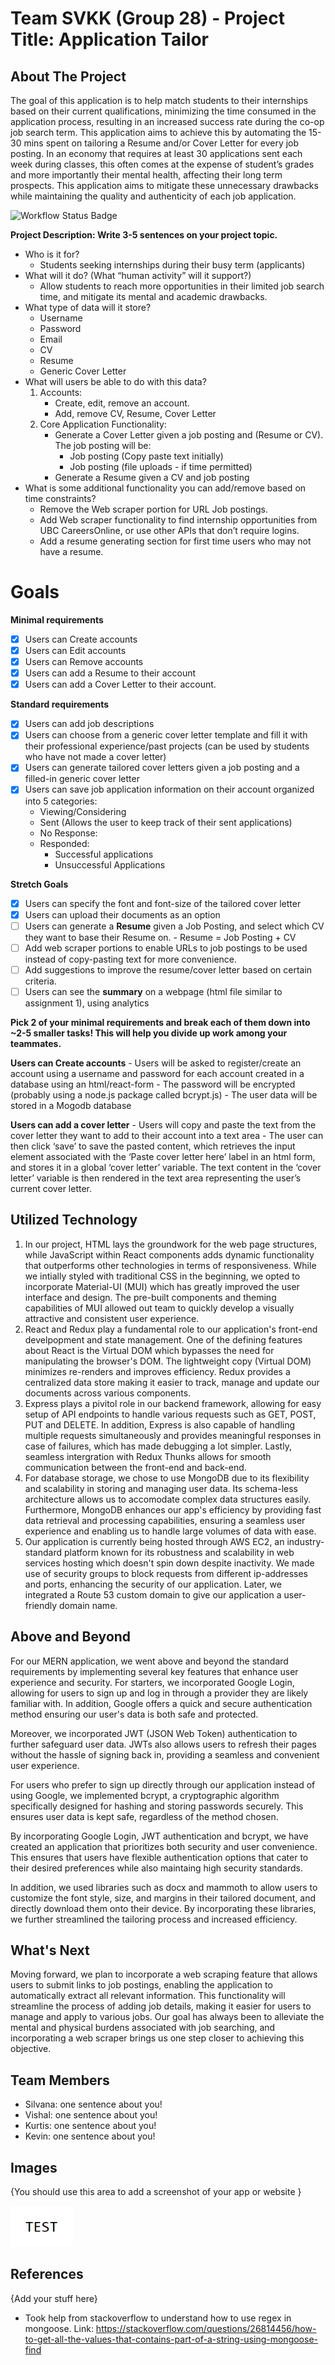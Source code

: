# Team SVKK (Group 28) - Project Title: Application Tailor

## About The Project
The goal of this application is to help match students to their internships based on their current qualifications, minimizing the time consumed in the application process, resulting in an increased success rate during the co-op job search term. This application aims to achieve this by automating the 15-30 mins spent on tailoring a Resume and/or Cover Letter for every job posting. In an economy that requires at least 30 applications sent each week during classes, this often comes at the expense of student’s grades and more importantly their mental health, affecting their long term prospects. This application aims to mitigate these unnecessary drawbacks while maintaining the quality and authenticity of each job application.

![Workflow Status Badge](nhttps://github.com/ubc-cpsc455-2024S/project-28_svkk/actions/workflows/pipeline.yml/badge.svg)


**Project Description: Write 3-5 sentences on your project topic.**
- Who is it for?
    - Students seeking internships during their busy term (applicants)
- What will it do? (What “human activity” will it support?)
    - Allow students to reach more opportunities in their limited job search time, and mitigate its mental and academic drawbacks.
- What type of data will it store?
    - Username
    - Password
    - Email
    - CV
    - Resume
    - Generic Cover Letter
- What will users be able to do with this data?
    1. Accounts: 
        - Create, edit, remove an account.
        - Add, remove CV, Resume, Cover Letter
    2. Core Application Functionality:
        - Generate a Cover Letter given a job posting and (Resume or CV).  The job posting will be:
            - Job posting (Copy paste text initially)
            - Job posting (file uploads - if time permitted)
        - Generate a Resume given a CV and job posting
- What is some additional functionality you can add/remove based on time constraints?
    - Remove the Web scraper portion for URL Job postings. 
    - Add Web scraper functionality to find internship opportunities from UBC CareersOnline, or use other APIs that don’t require logins.
    - Add a resume generating section for first time users who may not have a resume.

 # Goals
**Minimal requirements**
 - [x] Users can Create accounts
 - [x] Users can Edit accounts
 - [x] Users can Remove accounts
 - [x] Users can add a Resume to their account
 - [x] Users can add a Cover Letter to their account.
     
**Standard requirements**
 - [x] Users can add job descriptions 
 - [x] Users can choose from a generic cover letter template and fill it with their professional experience/past projects (can be used by students who have not made a cover letter)
 - [x] Users can generate tailored cover letters given a job posting and a filled-in generic cover letter
 - [x] Users can save job application information on their account organized into 5 categories:
      - Viewing/Considering
      - Sent (Allows the user to keep track of their sent applications)
      - No Response:
      - Responded: 
          - Successful applications
          - Unsuccessful Applications
 
**Stretch Goals**
  - [x] Users can specify the font and font-size of the tailored cover letter
  - [x] Users can upload their documents as an option
  - [ ] Users can generate a **Resume** given a Job Posting, and select which CV they want to base their Resume on.	
          -  Resume = Job Posting + CV	
  - [ ]  Add web scraper portions to enable URLs to job postings to be used instead of copy-pasting text for more convenience. 
  - [ ]  Add suggestions to improve the resume/cover letter based on certain criteria. 
  - [ ]  Users can see the **summary** on a webpage (html file similar to assignment 1), using analytics
     
**Pick 2 of your minimal requirements and break each of them down into ~2-5 smaller tasks!
This will help you divide up work among your teammates.**

  **Users can Create accounts**
    - Users will be asked to register/create an account using a username and password for each account created in a database using an html/react-form
    - The password will be encrypted (probably using a node.js package called bcrypt.js)
    - The user data will be stored in a Mogodb database
      
  **Users can add a cover letter**
    - Users will copy and paste the text from the cover letter they want to add to their account into a text area 
    - The user can then click ‘save’ to save the pasted content, which retrieves the input element associated with the ‘Paste cover letter here’ label in an html form, and stores it in a global ‘cover letter’ 
      variable. The text content in the ‘cover letter’ variable is then rendered in the text area representing the user’s current cover letter.


## Utilized Technology
1. In our project, HTML lays the groundwork for the web page structures, while JavaScript within React components adds dynamic functionality that outperforms other technologies in terms of responsiveness. While we intially styled with traditional CSS in the beginning, we opted to incorporate Material-UI (MUI) which has greatly improved the user interface and design. The pre-built components and theming capabilities of MUI allowed out team to quickly develop a visually attractive and consistent user experience.
2. React and Redux play a fundamental role to our application's front-end develpopment and state management. One of the defining features about React is the Virtual DOM which bypasses the need for manipulating the browser's DOM. The lightweight copy (Virtual DOM) minimizes re-renders and improves efficiency. Redux provides a centralized data store making it easier to track, manage and update our documents across various components.
3. Express plays a pivitol role in our backend framework, allowing for easy setup of API endpoints to handle various requests such as GET, POST, PUT and DELETE. In addition, Express is also capable of handling multiple requests simultaneously and provides meaningful responses in case of failures, which has made debugging a lot simpler. Lastly, seamless intergration with Redux Thunks allows for smooth communication between the front-end and back-end.
4. For database storage, we chose to use MongoDB due to its flexibility and scalability in storing and managing user data. Its schema-less architecture allows us to accomodate complex data structures easily. Furthermore, MongoDB enhances our app's efficiency by providing fast data retrieval and processing capabilities, ensuring a seamless user experience and enabling us to handle large volumes of data with ease.
5. Our application is currently being hosted through AWS EC2, an industry-standard platform known for its robustness and scalability in web services hosting which doesn't spin down despite inactivity. We made use of security groups to block requests from different ip-addresses and ports, enhancing the security of our application. Later, we integrated a Route 53 custom domain to give our application a user-friendly domain name.


## Above and Beyond
For our MERN application, we went above and beyond the standard requirements by implementing several key features that enhance user experience and security. For starters, we incorporated Google Login, allowing for users to sign up and log in through a provider they are likely familiar with. In addition, Google offers a quick and secure authentication method ensuring our user's data is both safe and protected. 

Moreover, we incorporated JWT (JSON Web Token) authentication to further safeguard user data. JWTs also allows users to refresh their pages without the hassle of signing back in, providing a seamless and convenient user experience. 

For users who prefer to sign up directly through our application instead of using Google, we implemented bcrypt, a cryptographic algorithm specifically designed for hashing and storing passwords securely. This ensures user data is kept safe, regardless of the method chosen.

By incorporating Google Login, JWT authentication and bcrypt, we have created an application that prioritizes both security and user convenience. This ensures that users have flexible authentication options that cater to their desired preferences while also maintaing high security standards.

In addition, we used libraries such as docx and mammoth to allow users to customize the font style, size, and margins in their tailored document, and directly download them onto their device. By incorporating these libraries, we further streamlined the tailoring process and increased efficiency.
## What's Next
Moving forward, we plan to incorporate a web scraping feature that allows users to submit links to job postings, enabling the application to automatically extract all relevant information. This functionality will streamline the process of adding job details, making it easier for users to manage and apply to various jobs. Our goal has always been to alleviate the mental and physical burdens associated with job searching, and incorporating a web scraper brings us one step closer to achieving this objective.
  
  
  ## Team Members

- Silvana: one sentence about you!
- Vishal: one sentence about you!
- Kurtis: one sentence about you!
- Kevin: one sentence about you!

## Images

{You should use this area to add a screenshot of your app or website }

<img src ="images/test.png" width="100px">

## References

{Add your stuff here}

- Took help from stackoverflow to understand how to use regex in mongoose. Link: https://stackoverflow.com/questions/26814456/how-to-get-all-the-values-that-contains-part-of-a-string-using-mongoose-find
    



